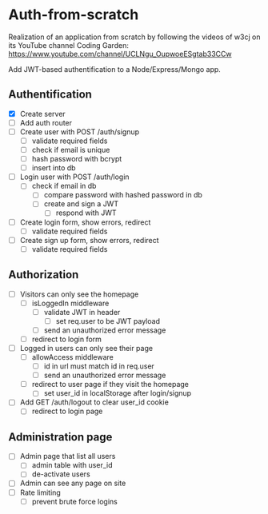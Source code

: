 # Auth-from-scratch
Realization of an application from scratch by following the videos of w3cj on its YouTube channel Coding Garden: https://www.youtube.com/channel/UCLNgu_OupwoeESgtab33CCw

Add JWT-based authentification to a Node/Express/Mongo app.

## Authentification
* [X] Create server
* [ ] Add auth router
* [ ] Create user with POST /auth/signup
    * [ ] validate required fields
    * [ ] check if email is unique
    * [ ] hash password with bcrypt
    * [ ] insert into db
* [ ] Login user with POST /auth/login
    * [ ] check if email in db
        * [ ] compare password with hashed password in db
        * [ ] create and sign a JWT
            * [ ] respond with JWT
* [ ] Create login form, show errors, redirect
    * [ ] validate required fields
* [ ] Create sign up form, show errors, redirect
    * [ ] validate required fields

## Authorization
* [ ] Visitors can only see the homepage
    * [ ] isLoggedIn middleware
        * [ ] validate JWT in header
            * [ ] set req.user to be JWT payload
        * [ ] send an unauthorized error message
    * [ ] redirect to login form
* [ ] Logged in users can only see their page
    * [ ] allowAccess middleware
        * [ ] id in url must match id in req.user
        * [ ] send an unauthorized error message
    * [ ] redirect to user page if they visit the homepage
        * [ ] set user_id in localStorage after login/signup
* [ ] Add GET /auth/logout to clear user_id cookie
    * [ ] redirect to login page

## Administration page
* [ ] Admin page that list all users
    * [ ] admin table with user_id
    * [ ] de-activate users
* [ ] Admin can see any page on site
* [ ] Rate limiting
    * [ ] prevent brute force logins